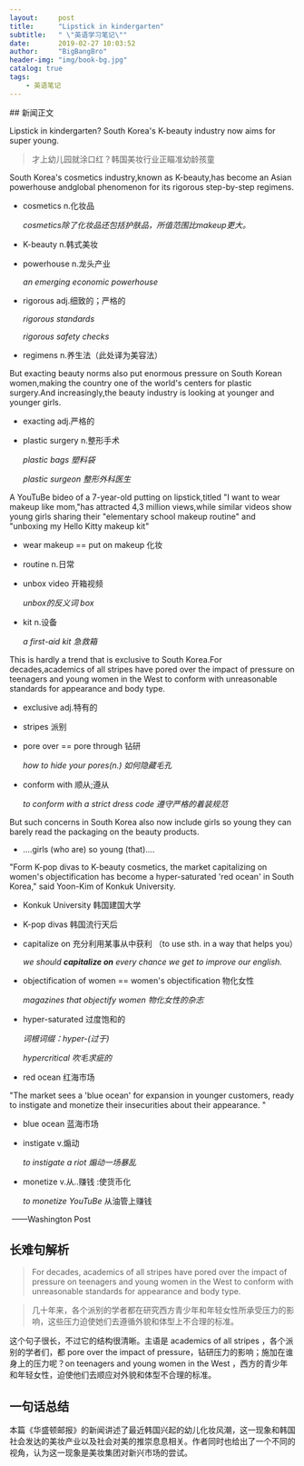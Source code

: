 ```yaml
---
layout:     post
title:      "Lipstick in kindergarten"
subtitle:   " \"英语学习笔记\""
date:       2019-02-27 10:03:52
author:     "BigBangBro"
header-img: "img/book-bg.jpg"
catalog: true
tags:
    - 英语笔记
---
```



<p id = "build"></p>
## 新闻正文

Lipstick in kindergarten? South Korea's K-beauty industry now aims for super young.

> 才上幼儿园就涂口红？韩国美妆行业正瞄准幼龄孩童

South Korea's cosmetics industry,known as K-beauty,has become an Asian powerhouse andglobal phenomenon for its rigorous step-by-step regimens.

- cosmetics  n.化妆品

  *cosmetics除了化妆品还包括护肤品，所值范围比makeup更大。*

- K-beauty  n.韩式美妆

- powerhouse n.龙头产业

  *an emerging economic powerhouse*

- rigorous  adj.细致的；严格的

  *rigorous standards*

  *rigorous safety checks*

- regimens  n.养生法（此处译为美容法）

But exacting beauty norms also put enormous pressure on South Korean women,making the country one of the world's centers for plastic surgery.And increasingly,the beauty industry is looking at younger and younger girls.

- exacting  adj.严格的

- plastic surgery  n.整形手术

  *plastic bags*  *塑料袋*

  *plastic surgeon*  *整形外科医生*

A YouTuBe bideo of a 7-year-old putting on lipstick,titled "I want to wear makeup like mom,"has attracted 4,3 million views,while similar videos show young girls sharing their "elementary school makeup routine" and "unboxing my Hello Kitty makeup kit"

- wear makeup == put on makeup 化妆

- routine  n.日常

- unbox video 开箱视频

  *unbox的反义词 box*

- kit  n.设备

  *a first-aid kit  急救箱*

This is hardly a trend that is exclusive to South Korea.For decades,academics of all stripes have pored over the impact of pressure on teenagers and young women in the West to conform with unreasonable standards for appearance and body type.

- exclusive adj.特有的

- stripes  派别

- pore over == pore through 钻研

  *how to hide your pores(n.)* *如何隐藏毛孔*

- conform with  顺从;遵从

  *to conform with a strict dress code* *遵守严格的着装规范*

But such concerns in South Korea also now include girls so young they can barely read the packaging on the beauty products.

- ....girls (who are) so young (that).... 

"Form K-pop divas to K-beauty cosmetics, the market capitalizing on women's objectification has become a hyper-saturated 'red ocean' in South Korea," said Yoon-Kim of Konkuk University.

- Konkuk University  韩国建国大学

- K-pop divas  韩国流行天后

- capitalize on  充分利用某事从中获利  （to use sth. in a way that helps you）

  *we should **capitalize on** every chance we get to improve our english.*

- objectification of women == women's objectification  物化女性

  *magazines that objectify women*  *物化女性的杂志*

- hyper-saturated  过度饱和的

  *词根词缀：hyper-(过于)*

  *hypercritical  吹毛求疵的*

- red ocean  红海市场

"The market sees a 'blue ocean' for expansion in younger customers, ready to instigate and monetize their insecurities about their appearance. "

- blue ocean  蓝海市场

- instigate  v.煽动

  *to instigate a riot*  *煽动一场暴乱*

- monetize  v.从..赚钱 :使货币化

  *to monetize YouTuBe*   从油管上赚钱

​                                                                                                                                               ——Washington Post



## 长难句解析

> For decades, academics of all stripes have pored over the impact of pressure on teenagers and young women in the West to conform with unreasonable standards for appearance and body type.

> 几十年来，各个派别的学者都在研究西方青少年和年轻女性所承受压力的影响，这些压力迫使她们去遵循外貌和体型上不合理的标准。

这个句子很长，不过它的结构很清晰。主语是 academics of all stripes ，各个派别的学者们，都 pore over the impact of pressure，钻研压力的影响；施加在谁身上的压力呢？on teenagers and young women in the West ，西方的青少年和年轻女性，迫使他们去顺应对外貌和体型不合理的标准。



## 一句话总结

本篇《华盛顿邮报》的新闻讲述了最近韩国兴起的幼儿化妆风潮，这一现象和韩国社会发达的美妆产业以及社会对美的推崇息息相关。作者同时也给出了一个不同的视角，认为这一现象是美妆集团对新兴市场的尝试。

